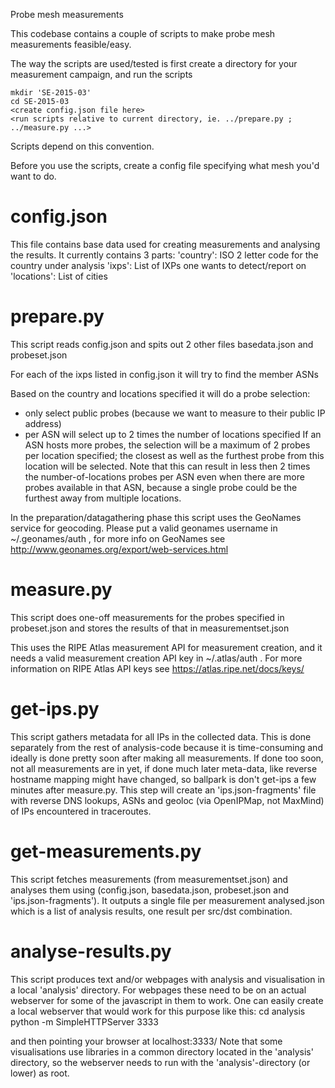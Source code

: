 Probe mesh measurements

This codebase contains a couple of scripts to make probe mesh measurements feasible/easy.

The way the scripts are used/tested is first create a directory for your measurement campaign, and run
the scripts 

    mkdir 'SE-2015-03'
    cd SE-2015-03 
    <create config.json file here>
    <run scripts relative to current directory, ie. ../prepare.py ; ../measure.py ...>

Scripts depend on this convention.

Before you use the scripts, create a config file specifying what mesh you'd want to do.

config.json
===========

This file contains base data used for creating measurements and analysing the results.
It currently contains 3 parts:
   'country': ISO 2 letter code for the country under analysis
   'ixps': List of IXPs one wants to detect/report on
   'locations': List of cities


prepare.py
==========

This script reads config.json and spits out 2 other files basedata.json and probeset.json

For each of the ixps listed in config.json it will try to find the member ASNs

Based on the country and locations specified it will do a probe selection:
- only select public probes (because we want to measure to their public IP address)
- per ASN will select up to 2 times the number of locations specified
If an ASN hosts more probes, the selection will be a maximum of 2 probes per location specified;
the closest as well as the furthest probe from this location will be selected.
Note that this can result in less then 2 times the number-of-locations probes per ASN even when there are more probes available in that ASN, because a single probe could be the furthest away from multiple locations.

In the preparation/datagathering phase this script uses the GeoNames service for geocoding.
Please put a valid geonames username in ~/.geonames/auth , for more info on GeoNames see http://www.geonames.org/export/web-services.html

measure.py
==========

This script does one-off measurements for the probes specified in probeset.json and 
stores the results of that in measurementset.json

This uses the RIPE Atlas measurement API for measurement creation, and it needs a valid measurement creation API key
in ~/.atlas/auth . For more information on RIPE Atlas API keys see https://atlas.ripe.net/docs/keys/

get-ips.py
==========

This script gathers metadata for all IPs in the collected data. This is done separately from the rest of analysis-code because it is time-consuming and ideally is done pretty soon after making all measurements. If done too soon, not all measurements are in yet, if done much later meta-data, like reverse hostname mapping might have changed, so ballpark is don't get-ips a few minutes after measure.py. This step will create an 'ips.json-fragments' file with reverse DNS lookups, ASNs and geoloc (via OpenIPMap, not MaxMind) of IPs encountered in traceroutes.

get-measurements.py
===================

This script fetches measurements (from measurementset.json) and analyses them using (config.json, basedata.json, probeset.json and 'ips.json-fragments').
It outputs a single file per measurement analysed.json which is a list of analysis results, one result per src/dst combination.

analyse-results.py
==================

This script produces text and/or webpages with analysis and visualisation in a local 'analysis' directory. For webpages these need to be on an actual webserver for some of the javascript in them to work. One can easily create a local webserver that would work for this purpose like this:
   cd analysis
   python -m SimpleHTTPServer 3333

and then pointing your browser at localhost:3333/<viz-name>
Note that some visualisations use libraries in a common directory located in the 'analysis' directory, so the webserver needs to run with the 'analysis'-directory (or lower) as root.
